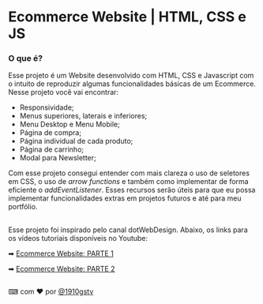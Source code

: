 # Ecommerce Website | HTML, CSS e JS

### O que é?

Esse projeto é um Website desenvolvido com HTML, CSS e Javascript com o intuito de reproduzir algumas funcionalidades básicas de um Ecommerce. Nesse projeto você vai encontrar: 
* Responsividade;
* Menus superiores, laterais e inferiores;
* Menu Desktop e Menu Mobile;
* Página de compra;
* Página individual de cada produto;
* Página de carrinho;
* Modal para Newsletter;

Com esse projeto consegui entender com mais clareza o uso de seletores em CSS, o uso de _arrow functions_ e também como implementar de forma eficiente o _addEventListener_. Esses recursos serão úteis para que eu possa implementar funcionalidades extras em projetos futuros e até para meu portfólio.

##

Esse projeto foi inspirado pelo canal dotWebDesign. Abaixo, os links para os vídeos tutoriais disponíveis no Youtube:

➡ [Ecommerce Website: PARTE 1](https://www.youtube.com/watch?v=qKoe69-xy4M&list=PLR-6G_T74hcYDAmPvxE3sSTVJY933zU_4&index=2&ab_channel=dotWebdesign)

➡ [Ecommerce Website: PARTE 2](https://www.youtube.com/watch?v=qKoe69-xy4M&list=PLR-6G_T74hcYDAmPvxE3sSTVJY933zU_4&index=2&ab_channel=dotWebdesign)

##

⌨ com ❤ por [@1910gstv](https://github.com/1910gstv)

